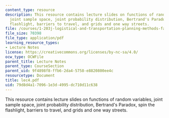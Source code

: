 ```yaml
---
content_type: resource
description: This resource contains lecture slides on functions of random variables,
  joint sample space, joint probability distribution, Bertrand's Paradox, spin the
  flashlight, barriers to travel, and grids and one way streets.
file: /courses/1-203j-logistical-and-transportation-planning-methods-fall-2006/79d8d4a170961e3d4995dc710d11c638_lec4.pdf
file_size: 70398
file_type: application/pdf
learning_resource_types:
- Lecture Notes
license: https://creativecommons.org/licenses/by-nc-sa/4.0/
ocw_type: OCWFile
parent_title: Lecture Notes
parent_type: CourseSection
parent_uid: 9f4898f8-ffb6-2da4-5758-e8820800ee4c
resourcetype: Document
title: lec4.pdf
uid: 79d8d4a1-7096-1e3d-4995-dc710d11c638
---
```

This resource contains lecture slides on functions of random variables, joint sample space, joint probability distribution, Bertrand's Paradox, spin the flashlight, barriers to travel, and grids and one way streets.